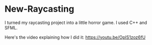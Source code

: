# New-Raycasting

I turned my raycasting project into a little horror game. I used C++ and SFML.

Here's the video explaining how I did it: https://youtu.be/OpIS1zoz6fU
